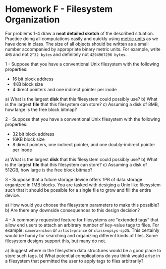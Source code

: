 # Homework F - Filesystem Organization

For problems 1-4 draw a **neat detailed sketch** of the described situation.
Practice doing all computations easily and quickly using [metric units](metric.md)
as we have done in class.  The size of all objects should be written as a small number
accompanied by appropriate binary metric units.  For example, write `4MB` and not `2^32 bytes` and definitely not `4294967296 bytes`.

1 - Suppose that you have a conventional Unix filesystem with the following properties:
- 16 bit block address
- 4KB block size
- 4 direct pointers and one indirect pointer per inode

a) What is the largest **disk** that this filesystem could possibly use?
b) What is the largest **file** that this filesystem can store?
c) Assuming a disk of 8MB, how large is the free block bitmap?

2 - Suppose that you have a conventional Unix filesystem with the following properties:
- 32 bit block address
- 16KB block size
- 8 direct pointers, one indirect pointer, and one doubly-indirect pointer per inode

a) What is the largest **disk** that this filesystem could possibly use?
b) What is the largest **file** that this filesystem can store?
c) Assuming a disk of 512GB, how large is the free block bitmap?

3 - Suppose that a future storage device offers 1PB of data storage organized in 1MB blocks.
You are tasked with desiging a Unix like filesystem such that it should be possible for
a single file to grow and fill the entire device.

a) How would you choose the filesystem parameters to make this possible?
b) Are there any downside consequences to this design decision?

4 - A commonly requested feature for filesystems are "extended tags" that allow
end users to attach an arbitrary number of key-value tags to files.
For example: `camera=nikon` or `artist=prince` or `class=opsys-sp25`.
This certainly would be handy for searching and organizing different kinds of files.
Some filesystem designs support this, but many do not.

a) Suggest where in the filesystem data structures would be a good place to store such tags.
b) What potential complications do you think would arise in a filesystem
that permitted the user to apply tags to files arbitrarily?
